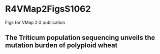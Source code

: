 # R4VMap2FigsS1062
Figs for VMap 2.0 publication

## The Triticum population sequencing unveils the mutation burden of polyploid wheat 
